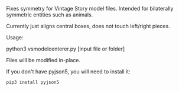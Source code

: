 Fixes symmetry for Vintage Story model files. Intended for bilaterally symmetric entities such as animals.

Currently just aligns central boxes, does not touch left/right pieces.

Usage:

python3 vsmodelcenterer.py \[input file or folder\]

Files will be modified in-place.

If you don't have pyjson5, you will need to install it:

`pip3 install pyjson5`
